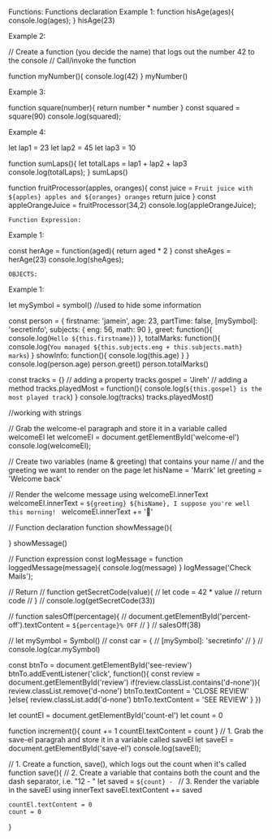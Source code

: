 Functions:
    Functions declaration
Example 1:
function hisAge(ages){
    console.log(ages);
}
hisAge(23)

Example 2:

// Create a function (you decide the name) that logs out the number 42 to the console
// Call/invoke the function

function myNumber(){
    console.log(42)
}
myNumber()

Example 3:

function square(number){
    return number * number
}
const squared = square(90)
console.log(squared);

Example 4:

let lap1 = 23
let lap2 = 45
let lap3 = 10

function sumLaps(){
    let totalLaps = lap1 + lap2 + lap3
    console.log(totalLaps);
}
sumLaps()

function fruitProcessor(apples, oranges){
    const juice = `Fruit juice with ${apples} apples and ${oranges} oranges`
    return juice
}
const appleOrangeJuice = fruitProcessor(34,2)
console.log(appleOrangeJuice);


    Function Expression:
Example 1:

const herAge = function(aged){
    return aged * 2
}
const sheAges = herAge(23)
console.log(sheAges);


    OBJECTS:

Example 1:

let mySymbol = symbol() //used to hide some information

const person = {
    firstname: 'jamein',
    age: 23,
    partTime: false,
    [mySymbol]: 'secretinfo',
    subjects: {
        eng: 56,
        math: 90
    },
    greet: function(){
        console.log(`Hello ${this.firstname}`)
    },
    totalMarks: function(){
        console.log(`You managed ${this.subjects.eng + this.subjects.math} marks`)
    }
    showInfo: function(){
        console.log(this.age)
    }
}
console.log(person.age)
person.greet()
person.totalMarks()


const tracks = {}
// adding a property
tracks.gospel = 'Jireh'
// adding a method 
tracks.playedMost = function(){
    console.log(`${this.gospel} is the most played track`)
}
console.log(tracks)
tracks.playedMost()

//working with strings

// Grab the welcome-el paragraph and store it in a variable called welcomeEl
let welcomeEl = document.getElementById('welcome-el')
console.log(welcomeEl);

// Create two variables (name & greeting) that contains your name
// and the greeting we want to render on the page
let hisName = 'Marrk'
let greeting = 'Welcome back'

// Render the welcome message using welcomeEl.innerText
welcomeEl.innerText = `${greeting} ${hisName},
I suppose you're well this morning!
`
welcomeEl.innerText += '👋'



// Function declaration
function showMessage(){

}
showMessage()

// Function expression
const logMessage = function loggedMessage(message){
    console.log(message)
}
logMessage('Check Mails');

// Return
// function getSecretCode(value){
//     let code = 42 * value
//     return code
// }
// console.log(getSecretCode(33))

// function salesOff(percentage){
//     document.getElementById('percent-off').textContent = `${percentage}% OFF`
//   }
//   salesOff(38)

//   let mySymbol = Symbol()
//   const car = {
//       [mySymbol]: 'secretinfo'
//   }
//   console.log(car.mySymbol)

const btnTo = document.getElementById('see-review')
btnTo.addEventListener('click', function(){
    const review = document.getElementById('review')
    if(review.classList.contains('d-none')){
        review.classList.remove('d-none')
        btnTo.textContent = 'CLOSE REVIEW'
    }else{
        review.classList.add('d-none')
        btnTo.textContent = 'SEE REVIEW'
    }
})


let countEl = document.getElementById('count-el')
let count = 0

function increment(){
    count += 1
    countEl.textContent = count
}
// 1. Grab the save-el paragrah and store it in a variable called saveEl
let saveEl = document.getElementById('save-el')
console.log(saveEl);

// 1. Create a function, save(), which logs out the count when it's called
function save(){
// 2. Create a variable that contains both the count and the dash separator, i.e. "12 - "
    let saved = `${count} - `
// 3. Render the variable in the saveEl using innerText
    saveEl.textContent += saved

    countEl.textContent = 0
    count = 0
}